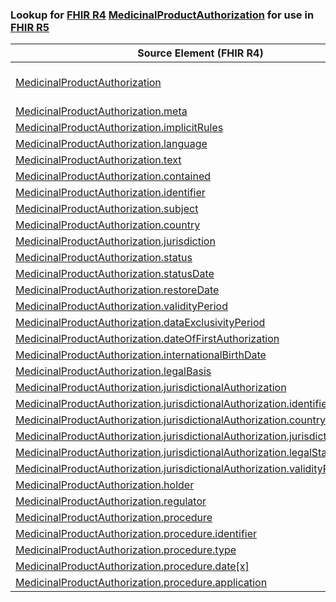 ### Lookup for [FHIR R4](https://hl7.org/fhir/R4/) [MedicinalProductAuthorization](https://hl7.org/fhir/R4/MedicinalProductAuthorization.html) for use in [FHIR R5](https://hl7.org/fhir/R5/)

| Source Element (FHIR R4) | Usage | Target |
| -------------- | ----- | ------ |
| [MedicinalProductAuthorization](https://hl7.org/fhir/R4/MedicinalProductAuthorization.html#resource) | `UseExtension` | [http://hl7.org/fhir/4.0/StructureDefinition/extension-MedicinalProductAuthorization](StructureDefinition-ext-R4-MedicinalProductAuthorization.html) |
| [MedicinalProductAuthorization.meta](https://hl7.org/fhir/R4/MedicinalProductAuthorization.html#resource) | `UseBasicElement` | [Resource.meta](https://hl7.org/fhir/R5/Resource.html#resource) |
| [MedicinalProductAuthorization.implicitRules](https://hl7.org/fhir/R4/MedicinalProductAuthorization.html#resource) | `UseBasicElement` | [Resource.implicitRules](https://hl7.org/fhir/R5/Resource.html#resource) |
| [MedicinalProductAuthorization.language](https://hl7.org/fhir/R4/MedicinalProductAuthorization.html#resource) | `UseBasicElement` | [Resource.language](https://hl7.org/fhir/R5/Resource.html#resource) |
| [MedicinalProductAuthorization.text](https://hl7.org/fhir/R4/MedicinalProductAuthorization.html#resource) | `UseBasicElement` | [DomainResource.text](https://hl7.org/fhir/R5/DomainResource.html#resource) |
| [MedicinalProductAuthorization.contained](https://hl7.org/fhir/R4/MedicinalProductAuthorization.html#resource) | `UseBasicElement` | [DomainResource.contained](https://hl7.org/fhir/R5/DomainResource.html#resource) |
| [MedicinalProductAuthorization.identifier](https://hl7.org/fhir/R4/MedicinalProductAuthorization.html#resource) | `UseBasicElement` | [Basic.identifier](https://hl7.org/fhir/R5/Basic.html#resource) |
| [MedicinalProductAuthorization.subject](https://hl7.org/fhir/R4/MedicinalProductAuthorization.html#resource) | `UseBasicElement` | [Basic.subject](https://hl7.org/fhir/R5/Basic.html#resource) |
| [MedicinalProductAuthorization.country](https://hl7.org/fhir/R4/MedicinalProductAuthorization.html#resource) | `UseExtensionFromAncestor` | - |
| [MedicinalProductAuthorization.jurisdiction](https://hl7.org/fhir/R4/MedicinalProductAuthorization.html#resource) | `UseExtensionFromAncestor` | - |
| [MedicinalProductAuthorization.status](https://hl7.org/fhir/R4/MedicinalProductAuthorization.html#resource) | `UseExtensionFromAncestor` | - |
| [MedicinalProductAuthorization.statusDate](https://hl7.org/fhir/R4/MedicinalProductAuthorization.html#resource) | `UseExtensionFromAncestor` | - |
| [MedicinalProductAuthorization.restoreDate](https://hl7.org/fhir/R4/MedicinalProductAuthorization.html#resource) | `UseExtensionFromAncestor` | - |
| [MedicinalProductAuthorization.validityPeriod](https://hl7.org/fhir/R4/MedicinalProductAuthorization.html#resource) | `UseExtensionFromAncestor` | - |
| [MedicinalProductAuthorization.dataExclusivityPeriod](https://hl7.org/fhir/R4/MedicinalProductAuthorization.html#resource) | `UseExtensionFromAncestor` | - |
| [MedicinalProductAuthorization.dateOfFirstAuthorization](https://hl7.org/fhir/R4/MedicinalProductAuthorization.html#resource) | `UseExtensionFromAncestor` | - |
| [MedicinalProductAuthorization.internationalBirthDate](https://hl7.org/fhir/R4/MedicinalProductAuthorization.html#resource) | `UseExtensionFromAncestor` | - |
| [MedicinalProductAuthorization.legalBasis](https://hl7.org/fhir/R4/MedicinalProductAuthorization.html#resource) | `UseExtensionFromAncestor` | - |
| [MedicinalProductAuthorization.jurisdictionalAuthorization](https://hl7.org/fhir/R4/MedicinalProductAuthorization.html#resource) | `UseExtensionFromAncestor` | - |
| [MedicinalProductAuthorization.jurisdictionalAuthorization.identifier](https://hl7.org/fhir/R4/MedicinalProductAuthorization.html#resource) | `UseExtensionFromAncestor` | - |
| [MedicinalProductAuthorization.jurisdictionalAuthorization.country](https://hl7.org/fhir/R4/MedicinalProductAuthorization.html#resource) | `UseExtensionFromAncestor` | - |
| [MedicinalProductAuthorization.jurisdictionalAuthorization.jurisdiction](https://hl7.org/fhir/R4/MedicinalProductAuthorization.html#resource) | `UseExtensionFromAncestor` | - |
| [MedicinalProductAuthorization.jurisdictionalAuthorization.legalStatusOfSupply](https://hl7.org/fhir/R4/MedicinalProductAuthorization.html#resource) | `UseExtensionFromAncestor` | - |
| [MedicinalProductAuthorization.jurisdictionalAuthorization.validityPeriod](https://hl7.org/fhir/R4/MedicinalProductAuthorization.html#resource) | `UseExtensionFromAncestor` | - |
| [MedicinalProductAuthorization.holder](https://hl7.org/fhir/R4/MedicinalProductAuthorization.html#resource) | `UseExtensionFromAncestor` | - |
| [MedicinalProductAuthorization.regulator](https://hl7.org/fhir/R4/MedicinalProductAuthorization.html#resource) | `UseExtensionFromAncestor` | - |
| [MedicinalProductAuthorization.procedure](https://hl7.org/fhir/R4/MedicinalProductAuthorization.html#resource) | `UseExtensionFromAncestor` | - |
| [MedicinalProductAuthorization.procedure.identifier](https://hl7.org/fhir/R4/MedicinalProductAuthorization.html#resource) | `UseExtensionFromAncestor` | - |
| [MedicinalProductAuthorization.procedure.type](https://hl7.org/fhir/R4/MedicinalProductAuthorization.html#resource) | `UseExtensionFromAncestor` | - |
| [MedicinalProductAuthorization.procedure.date[x]](https://hl7.org/fhir/R4/MedicinalProductAuthorization.html#resource) | `UseExtensionFromAncestor` | - |
| [MedicinalProductAuthorization.procedure.application](https://hl7.org/fhir/R4/MedicinalProductAuthorization.html#resource) | `UseExtensionFromAncestor` | - |
